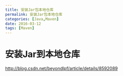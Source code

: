 ```yaml
---
title: 安装Jar包本地仓库
permalink: 安装Jar包本地仓库
categories: [Java,Maven]
date: 2016-03-12
tags: [Maven]
---
```


# 安装Jar到本地仓库

http://blog.csdn.net/beyondlpf/article/details/8592089

